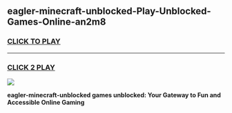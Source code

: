 
## eagler-minecraft-unblocked-Play-Unblocked-Games-Online-an2m8
<h3>
<a href="https://premium76.site?title=eagler-minecraft-unblocked&ref=25A">CLICK TO PLAY</a></h3>
<hr>

<h3>
<a href="https://premium76.site?title=eagler-minecraft-unblocked&ref=25A">CLICK 2 PLAY</a>
  
</h3>

<a href="https://premium76.site?title=eagler-minecraft-unblocked&ref=25A"><img src="https://clearcache.store/games.png"></a>


**eagler-minecraft-unblocked games unblocked: Your Gateway to Fun and Accessible Online Gaming**
